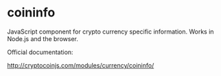 coininfo
========

JavaScript component for crypto currency specific information. Works in Node.js and the browser.
 

Official documentation:

http://cryptocoinjs.com/modules/currency/coininfo/